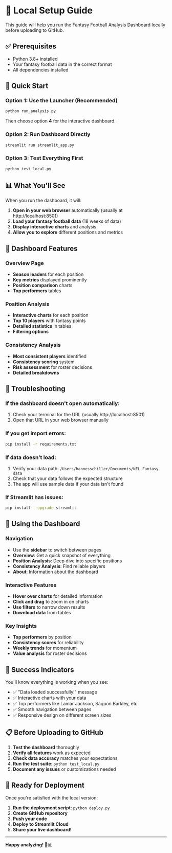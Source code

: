 # 🏈 Local Setup Guide

This guide will help you run the Fantasy Football Analysis Dashboard locally before uploading to GitHub.

## ✅ Prerequisites

- Python 3.8+ installed
- Your fantasy football data in the correct format
- All dependencies installed

## 🚀 Quick Start

### Option 1: Use the Launcher (Recommended)
```bash
python run_analysis.py
```
Then choose option **4** for the interactive dashboard.

### Option 2: Run Dashboard Directly
```bash
streamlit run streamlit_app.py
```

### Option 3: Test Everything First
```bash
python test_local.py
```

## 📊 What You'll See

When you run the dashboard, it will:

1. **Open in your web browser** automatically (usually at http://localhost:8501)
2. **Load your fantasy football data** (18 weeks of data)
3. **Display interactive charts** and analysis
4. **Allow you to explore** different positions and metrics

## 🎯 Dashboard Features

### Overview Page
- **Season leaders** for each position
- **Key metrics** displayed prominently
- **Position comparison** charts
- **Top performers** tables

### Position Analysis
- **Interactive charts** for each position
- **Top 10 players** with fantasy points
- **Detailed statistics** in tables
- **Filtering options**

### Consistency Analysis
- **Most consistent players** identified
- **Consistency scoring** system
- **Risk assessment** for roster decisions
- **Detailed breakdowns**

## 🔧 Troubleshooting

### If the dashboard doesn't open automatically:
1. Check your terminal for the URL (usually http://localhost:8501)
2. Open that URL in your web browser manually

### If you get import errors:
```bash
pip install -r requirements.txt
```

### If data doesn't load:
1. Verify your data path: `/Users/hannesschiller/Documents/NFL Fantasy data`
2. Check that your data follows the expected structure
3. The app will use sample data if your data isn't found

### If Streamlit has issues:
```bash
pip install --upgrade streamlit
```

## 📱 Using the Dashboard

### Navigation
- Use the **sidebar** to switch between pages
- **Overview**: Get a quick snapshot of everything
- **Position Analysis**: Deep dive into specific positions
- **Consistency Analysis**: Find reliable players
- **About**: Information about the dashboard

### Interactive Features
- **Hover over charts** for detailed information
- **Click and drag** to zoom in on charts
- **Use filters** to narrow down results
- **Download data** from tables

### Key Insights
- **Top performers** by position
- **Consistency scores** for reliability
- **Weekly trends** for momentum
- **Value analysis** for roster decisions

## 🎉 Success Indicators

You'll know everything is working when you see:
- ✅ "Data loaded successfully!" message
- ✅ Interactive charts with your data
- ✅ Top performers like Lamar Jackson, Saquon Barkley, etc.
- ✅ Smooth navigation between pages
- ✅ Responsive design on different screen sizes

## 📋 Before Uploading to GitHub

1. **Test the dashboard** thoroughly
2. **Verify all features** work as expected
3. **Check data accuracy** matches your expectations
4. **Run the test suite**: `python test_local.py`
5. **Document any issues** or customizations needed

## 🚀 Ready for Deployment

Once you're satisfied with the local version:

1. **Run the deployment script**: `python deploy.py`
2. **Create GitHub repository**
3. **Push your code**
4. **Deploy to Streamlit Cloud**
5. **Share your live dashboard!**

---

**Happy analyzing! 🏈📊** 